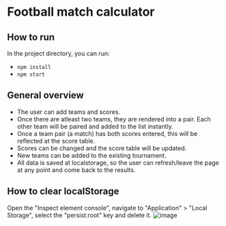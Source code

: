 # Football match calculator


## How to run

In the project directory, you can run:
* `npm install`
* `npm start`




## General overview

* The user can add teams and scores. 
* Once there are atleast two teams, they are rendered into a pair. Each other team will be paired and added to the list instantly. 
* Once a team pair (a match) has both scores entered, this will be reflected at the score table. 
* Scores can be changed and the score table will be updated.
* New teams can be added to the existing tournament.
* All data is saved at localstorage, so the user can refresh/leave the page at any point and come back to the results.

## How to clear localStorage

Open the "Inspect element console", navigate to "Application" > "Local Storage", select the "persist:root" key and delete it.
![image](https://user-images.githubusercontent.com/67793926/205253287-c5e15e2a-4b0a-4548-b72b-1b8a7394067c.png)
